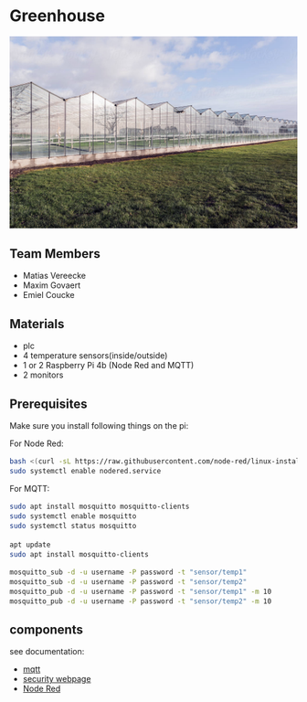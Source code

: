 # Greenhouse

![Greenhouse](./img/Greenhouse.jpg)

## Team Members

- Matias Vereecke
- Maxim Govaert
- Emiel Coucke

## Materials

- plc
- 4 temperature sensors(inside/outside)
- 1 or 2 Raspberry Pi 4b (Node Red and MQTT)
- 2 monitors

## Prerequisites

Make sure you install following things on the pi:

For Node Red:

```bash
bash <(curl -sL https://raw.githubusercontent.com/node-red/linux-installers/master/deb/update-nodejs-and-nodered)
sudo systemctl enable nodered.service
```

For MQTT:

```bash
sudo apt install mosquitto mosquitto-clients
sudo systemctl enable mosquitto
sudo systemctl status mosquitto

apt update
sudo apt install mosquitto-clients
```

```bash
mosquitto_sub -d -u username -P password -t "sensor/temp1"
mosquitto_sub -d -u username -P password -t "sensor/temp2"
mosquitto_pub -d -u username -P password -t "sensor/temp1" -m 10
mosquitto_pub -d -u username -P password -t "sensor/temp2" -m 10
```

## components

see documentation: 
- [mqtt](components/mqtt.md)
- [security webpage](components/webpage.md)
- [Node Red](components/nodered.md)

